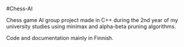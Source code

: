 #Chess-AI

Chess game AI group project made in C++ during the 2nd year of my university studies using minimax and alpha-beta pruning algorithms.

Code and documentation mainly in Finnish.
